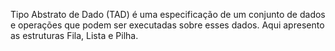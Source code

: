 Tipo Abstrato de Dado (TAD) é uma especificação de um conjunto de dados e operações que podem ser executadas sobre esses dados.
Aqui apresento as estruturas Fila, Lista e Pilha.
